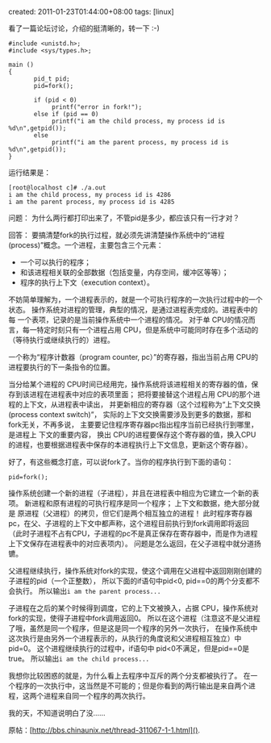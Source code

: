 created: 2011-01-23T01:44:00+08:00
tags: [linux]

看了一篇论坛讨论，介绍的挺清晰的，转一下 :-)

```
#include <unistd.h>;
#include <sys/types.h>;
 
main ()
{
       pid_t pid;
       pid=fork();
 
       if (pid < 0)
            printf("error in fork!");
       else if (pid == 0)
            printf("i am the child process, my process id is %d\n",getpid());
       else
            printf("i am the parent process, my process id is %d\n",getpid());
}
```

运行结果是：

```
[root@localhost c]# ./a.out
i am the child process, my process id is 4286
i am the parent process, my process id is 4285
```

问题：
为什么两行都打印出来了，不管pid是多少，都应该只有一行才对？

回答：
要搞清楚fork的执行过程，就必须先讲清楚操作系统中的“进程(process)”概念。一个进程，主要包含三个元素：
 
* 一个可以执行的程序；
* 和该进程相关联的全部数据（包括变量，内存空间，缓冲区等等）；
* 程序的执行上下文（execution context）。

不妨简单理解为，一个进程表示的，就是一个可执行程序的一次执行过程中的一个状态。
操作系统对进程的管理，典型的情况，是通过进程表完成的。进程表中的每 一个表项，记录的是当前操作系统中一个进程的情况。
对于单 CPU的情况而言，每一特定时刻只有一个进程占用 CPU，但是系统中可能同时存在多个活动的（等待执行或继续执行的）进程。
 
一个称为“程序计数器（program counter, pc）”的寄存器，指出当前占用 CPU的进程要执行的下一条指令的位置。
 
当分给某个进程的 CPU时间已经用完，操作系统将该进程相关的寄存器的值，保存到该进程在进程表中对应的表项里面；
把将要接替这个进程占用 CPU的那个进程的上下文，从进程表中读出，
并更新相应的寄存器（这个过程称为“上下文交换(process context switch)”，
实际的上下文交换需要涉及到更多的数据，那和fork无关，不再多说，
主要要记住程序寄存器pc指出程序当前已经执行到哪里，是进程上 下文的重要内容，
换出 CPU的进程要保存这个寄存器的值，换入CPU的进程，也要根据进程表中保存的本进程执行上下文信息，更新这个寄存器）。
 
好了，有这些概念打底，可以说fork了。当你的程序执行到下面的语句：

```
pid=fork(); 
```

操作系统创建一个新的进程（子进程），并且在进程表中相应为它建立一个新的表项。
新进程和原有进程的可执行程序是同一个程序；
上下文和数据，绝大部分就是 原进程（父进程）的拷贝，但它们是两个相互独立的进程！
此时程序寄存器pc，在父、子进程的上下文中都声称，这个进程目前执行到fork调用即将返回
（此时子进程不占有CPU，子进程的pc不是真正保存在寄存器中，而是作为进程上下文保存在进程表中的对应表项内）。
问题是怎么返回，在父子进程中就分道扬镳。
 
父进程继续执行，操作系统对fork的实现，使这个调用在父进程中返回刚刚创建的子进程的pid（一个正整数），
所以下面的if语句中pid<0, pid==0的两个分支都不会执行。
所以输出`i am the parent process...`
 
子进程在之后的某个时候得到调度，它的上下文被换入，占据 CPU，操作系统对fork的实现，使得子进程中fork调用返回0。
所以在这个进程（注意这不是父进程了哦，虽然是同一个程序，但是这是同一个程序的另外一次执行，
在操作系统中这次执行是由另外一个进程表示的，从执行的角度说和父进程相互独立）中pid=0。
这个进程继续执行的过程中，if语句中 pid<0不满足，但是pid==0是true。
所以输出`i am the child process...`
 
我想你比较困惑的就是，为什么看上去程序中互斥的两个分支都被执行了。
在一个程序的一次执行中，这当然是不可能的；但是你看到的两行输出是来自两个进程，这两个进程来自同一个程序的两次执行。

我的天，不知道说明白了没……

原帖：[http://bbs.chinaunix.net/thread-311067-1-1.html]().